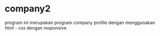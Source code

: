 # company2
program ini merupakan program company profile dengan menggunakan html - css dengan responsive
